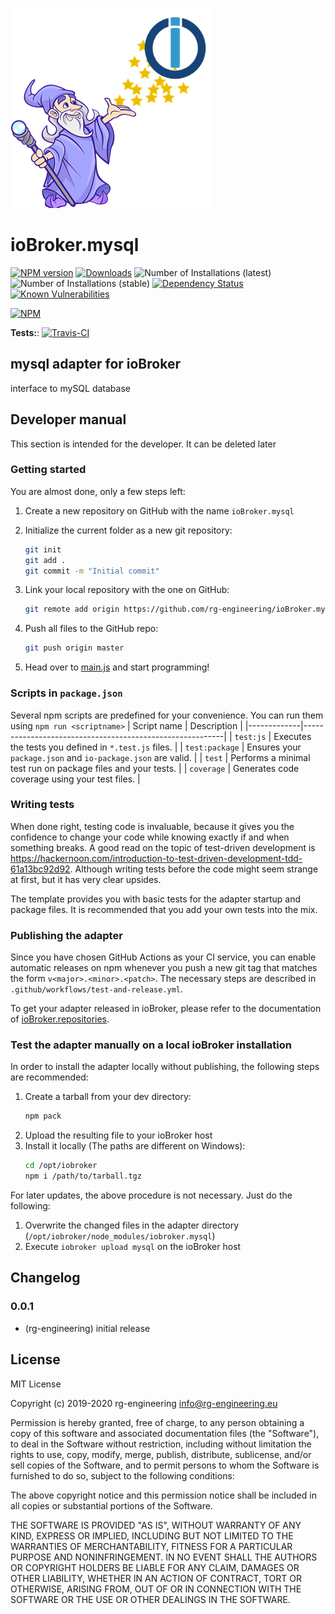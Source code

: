 ![Logo](admin/mysql.png)
# ioBroker.mysql

[![NPM version](http://img.shields.io/npm/v/iobroker.mysql.svg)](https://www.npmjs.com/package/iobroker.mysql)
[![Downloads](https://img.shields.io/npm/dm/iobroker.mysql.svg)](https://www.npmjs.com/package/iobroker.mysql)
![Number of Installations (latest)](http://iobroker.live/badges/mysql-installed.svg)
![Number of Installations (stable)](http://iobroker.live/badges/mysql-stable.svg)
[![Dependency Status](https://img.shields.io/david/rg-engineering/iobroker.mysql.svg)](https://david-dm.org/rg-engineering/iobroker.mysql)
[![Known Vulnerabilities](https://snyk.io/test/github/rg-engineering/ioBroker.mysql/badge.svg)](https://snyk.io/test/github/rg-engineering/ioBroker.mysql)

[![NPM](https://nodei.co/npm/iobroker.mysql.png?downloads=true)](https://nodei.co/npm/iobroker.mysql/)

**Tests:**: [![Travis-CI](http://img.shields.io/travis/rg-engineering/ioBroker.mysql/master.svg)](https://travis-ci.org/rg-engineering/ioBroker.mysql) 

## mysql adapter for ioBroker

interface to mySQL database

## Developer manual
This section is intended for the developer. It can be deleted later

### Getting started

You are almost done, only a few steps left:
1. Create a new repository on GitHub with the name `ioBroker.mysql`
1. Initialize the current folder as a new git repository:  
	```bash
	git init
	git add .
	git commit -m "Initial commit"
	```
1. Link your local repository with the one on GitHub:  
	```bash
	git remote add origin https://github.com/rg-engineering/ioBroker.mysql
	```

1. Push all files to the GitHub repo:  
	```bash
	git push origin master
	```
1. Head over to [main.js](main.js) and start programming!

### Scripts in `package.json`
Several npm scripts are predefined for your convenience. You can run them using `npm run <scriptname>`
| Script name | Description                                              |
|-------------|----------------------------------------------------------|
| `test:js`   | Executes the tests you defined in `*.test.js` files.     |
| `test:package`    | Ensures your `package.json` and `io-package.json` are valid. |
| `test` | Performs a minimal test run on package files and your tests. |
| `coverage` | Generates code coverage using your test files. |

### Writing tests
When done right, testing code is invaluable, because it gives you the 
confidence to change your code while knowing exactly if and when 
something breaks. A good read on the topic of test-driven development 
is https://hackernoon.com/introduction-to-test-driven-development-tdd-61a13bc92d92. 
Although writing tests before the code might seem strange at first, but it has very 
clear upsides.

The template provides you with basic tests for the adapter startup and package files.
It is recommended that you add your own tests into the mix.

### Publishing the adapter
Since you have chosen GitHub Actions as your CI service, you can 
enable automatic releases on npm whenever you push a new git tag that matches the form 
`v<major>.<minor>.<patch>`. The necessary steps are described in `.github/workflows/test-and-release.yml`.

To get your adapter released in ioBroker, please refer to the documentation 
of [ioBroker.repositories](https://github.com/ioBroker/ioBroker.repositories#requirements-for-adapter-to-get-added-to-the-latest-repository).

### Test the adapter manually on a local ioBroker installation
In order to install the adapter locally without publishing, the following steps are recommended:
1. Create a tarball from your dev directory:  
	```bash
	npm pack
	```
1. Upload the resulting file to your ioBroker host
1. Install it locally (The paths are different on Windows):
	```bash
	cd /opt/iobroker
	npm i /path/to/tarball.tgz
	```

For later updates, the above procedure is not necessary. Just do the following:
1. Overwrite the changed files in the adapter directory (`/opt/iobroker/node_modules/iobroker.mysql`)
1. Execute `iobroker upload mysql` on the ioBroker host

## Changelog

### 0.0.1
* (rg-engineering) initial release

## License
MIT License

Copyright (c) 2019-2020 rg-engineering <info@rg-engineering.eu>

Permission is hereby granted, free of charge, to any person obtaining a copy
of this software and associated documentation files (the "Software"), to deal
in the Software without restriction, including without limitation the rights
to use, copy, modify, merge, publish, distribute, sublicense, and/or sell
copies of the Software, and to permit persons to whom the Software is
furnished to do so, subject to the following conditions:

The above copyright notice and this permission notice shall be included in all
copies or substantial portions of the Software.

THE SOFTWARE IS PROVIDED "AS IS", WITHOUT WARRANTY OF ANY KIND, EXPRESS OR
IMPLIED, INCLUDING BUT NOT LIMITED TO THE WARRANTIES OF MERCHANTABILITY,
FITNESS FOR A PARTICULAR PURPOSE AND NONINFRINGEMENT. IN NO EVENT SHALL THE
AUTHORS OR COPYRIGHT HOLDERS BE LIABLE FOR ANY CLAIM, DAMAGES OR OTHER
LIABILITY, WHETHER IN AN ACTION OF CONTRACT, TORT OR OTHERWISE, ARISING FROM,
OUT OF OR IN CONNECTION WITH THE SOFTWARE OR THE USE OR OTHER DEALINGS IN THE
SOFTWARE.
